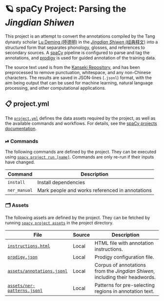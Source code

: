 <!-- SPACY PROJECT: AUTO-GENERATED DOCS START (do not remove) -->

# 🪐 spaCy Project: Parsing the _Jingdian Shiwen_

This project is an attempt to convert the annotations compiled by the Tang dynasty scholar [Lu Deming (陸德明)](https://en.wikipedia.org/wiki/Lu_Deming) in the [_Jingdian Shiwen_ (经典释文)](https://en.wikipedia.org/wiki/Jingdian_Shiwen) into a structured form that separates phonology, glosses, and references to secondary sources. A [spaCy](https://spacy.io/) pipeline is configured to parse and tag the annotations, and [prodigy](https://prodi.gy/) is used for guided annotation of the training data.

The source text used is from the [Kanseki Repository](https://www.kanripo.org/), and has been preprocessed to remove punctuation, whitespace, and any non-Chinese characters. The results are saved in JSON-lines (`.jsonl`) format, with the aim being output that can be used for machine learning, natural language processing, and other computational applications.


## 📋 project.yml

The [`project.yml`](project.yml) defines the data assets required by the
project, as well as the available commands and workflows. For details, see the
[spaCy projects documentation](https://spacy.io/usage/projects).

### ⏯ Commands

The following commands are defined by the project. They
can be executed using [`spacy project run [name]`](https://spacy.io/api/cli#project-run).
Commands are only re-run if their inputs have changed.

| Command | Description |
| --- | --- |
| `install` | Install dependencies |
| `ner_manual` | Mark people and works referenced in annotations |

### 🗂 Assets

The following assets are defined by the project. They can
be fetched by running [`spacy project assets`](https://spacy.io/api/cli#project-assets)
in the project directory.

| File | Source | Description |
| --- | --- | --- |
| [`instructions.html`](instructions.html) | Local | HTML file with annotation instructions. |
| [`prodigy.json`](prodigy.json) | Local | Prodigy configuration file. |
| [`assets/annotations.jsonl`](assets/annotations.jsonl) | Local | Corpus of annotations from the _Jingdian Shiwen_, including their headwords. |
| [`assets/ner-patterns.jsonl`](assets/ner-patterns.jsonl) | Local | Patterns for pre-selecting regions in annotation text. |

<!-- SPACY PROJECT: AUTO-GENERATED DOCS END (do not remove) -->
